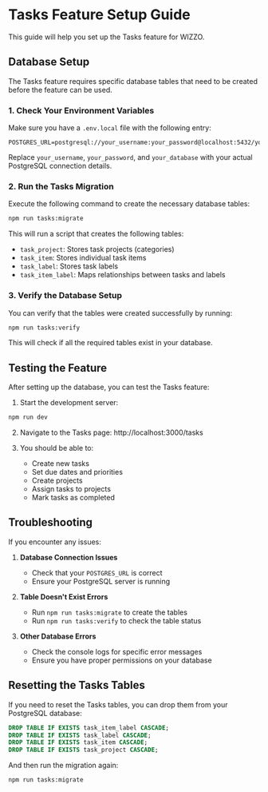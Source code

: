 # Tasks Feature Setup Guide

This guide will help you set up the Tasks feature for WIZZO.

## Database Setup

The Tasks feature requires specific database tables that need to be created before the feature can be used.

### 1. Check Your Environment Variables

Make sure you have a `.env.local` file with the following entry:

```
POSTGRES_URL=postgresql://your_username:your_password@localhost:5432/your_database
```

Replace `your_username`, `your_password`, and `your_database` with your actual PostgreSQL connection details.

### 2. Run the Tasks Migration

Execute the following command to create the necessary database tables:

```bash
npm run tasks:migrate
```

This will run a script that creates the following tables:
- `task_project`: Stores task projects (categories)
- `task_item`: Stores individual task items
- `task_label`: Stores task labels
- `task_item_label`: Maps relationships between tasks and labels

### 3. Verify the Database Setup

You can verify that the tables were created successfully by running:

```bash
npm run tasks:verify
```

This will check if all the required tables exist in your database.

## Testing the Feature

After setting up the database, you can test the Tasks feature:

1. Start the development server:
```bash
npm run dev
```

2. Navigate to the Tasks page: http://localhost:3000/tasks

3. You should be able to:
   - Create new tasks
   - Set due dates and priorities
   - Create projects
   - Assign tasks to projects
   - Mark tasks as completed

## Troubleshooting

If you encounter any issues:

1. **Database Connection Issues**
   - Check that your `POSTGRES_URL` is correct
   - Ensure your PostgreSQL server is running

2. **Table Doesn't Exist Errors**
   - Run `npm run tasks:migrate` to create the tables
   - Run `npm run tasks:verify` to check the table status

3. **Other Database Errors**
   - Check the console logs for specific error messages
   - Ensure you have proper permissions on your database

## Resetting the Tasks Tables

If you need to reset the Tasks tables, you can drop them from your PostgreSQL database:

```sql
DROP TABLE IF EXISTS task_item_label CASCADE;
DROP TABLE IF EXISTS task_label CASCADE;
DROP TABLE IF EXISTS task_item CASCADE;
DROP TABLE IF EXISTS task_project CASCADE;
```

And then run the migration again:

```bash
npm run tasks:migrate
```
